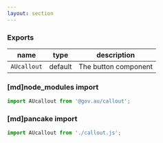 ```yaml
---
layout: section
---
```


### Exports

| name       | type    | description
|------------|---------|-----------------------------------------------------------------------------
| `AUcallout` | default | The button component

### [md]node_modules import

```jsx
import AUcallout from '@gov.au/callout';
```

### [md]pancake import

```jsx
import AUcallout from './callout.js';
```
